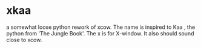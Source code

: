 xkaa
====

a somewhat loose python rework of xcow. The name is inspired to Kaa , the python from 'The Jungle Book'. The x is for X-window.  It also should sound close to xcow.
